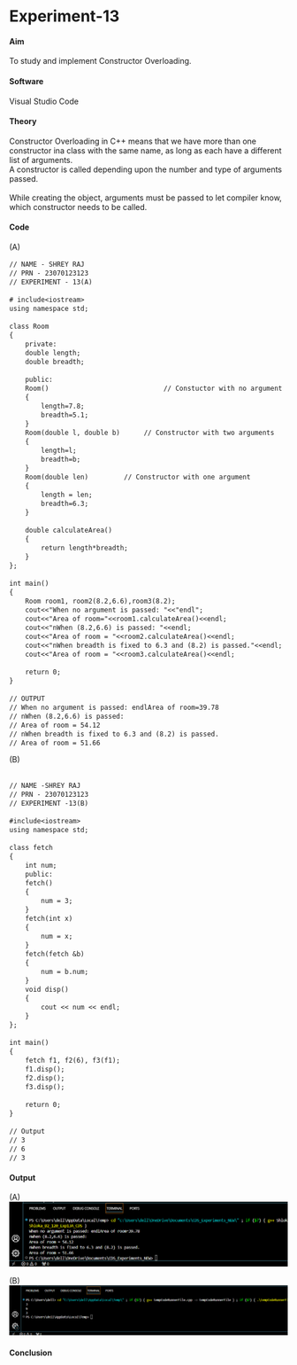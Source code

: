 # Experiment-13           

#### Aim 
To study and implement Constructor Overloading. 

#### Software                      
Visual Studio Code 

#### Theory  
Constructor Overloading in C++ means that we have more than one constructor ina class with the same name, as long as each have a different list of arguments. <br> 
A constructor is called depending upon the number and type of arguments passed. <br>                 
While creating the object, arguments must be passed to let compiler know, which constructor needs to be called. <br> 

#### Code 
(A) <br> 
```
// NAME - SHREY RAJ
// PRN - 23070123123
// EXPERIMENT - 13(A) 

# include<iostream>
using namespace std;

class Room
{
    private:
    double length;
    double breadth;

    public:
    Room()                             // Constuctor with no argument 
    {
        length=7.8;
        breadth=5.1;
    }
    Room(double l, double b)      // Constructor with two arguments 
    {
        length=l;
        breadth=b;
    }
    Room(double len)         // Constructor with one argument                 
    {
        length = len;
        breadth=6.3;
    }

    double calculateArea() 
    {
        return length*breadth;
    }
};

int main() 
{
    Room room1, room2(8.2,6.6),room3(8.2);
    cout<<"When no argument is passed: "<<"endl";
    cout<<"Area of room="<<room1.calculateArea()<<endl;
    cout<<"nWhen (8.2,6.6) is passed: "<<endl;
    cout<<"Area of room = "<<room2.calculateArea()<<endl;
    cout<<"nWhen breadth is fixed to 6.3 and (8.2) is passed."<<endl;
    cout<<"Area of room = "<<room3.calculateArea()<<endl;

    return 0;
} 

// OUTPUT 
// When no argument is passed: endlArea of room=39.78
// nWhen (8.2,6.6) is passed: 
// Area of room = 54.12
// nWhen breadth is fixed to 6.3 and (8.2) is passed.
// Area of room = 51.66    
```

(B) <br> 
```

// NAME -SHREY RAJ
// PRN - 23070123123
// EXPERIMENT -13(B) 

#include<iostream>
using namespace std;

class fetch
{
    int num;
    public:
    fetch()
    {
        num = 3;
    }
    fetch(int x)
    {
        num = x;
    }
    fetch(fetch &b)
    {
        num = b.num;
    }
    void disp()
    {
        cout << num << endl;
    }
};

int main()
{
    fetch f1, f2(6), f3(f1);
    f1.disp();
    f2.disp();
    f3.disp();

    return 0;
}

// Output 
// 3
// 6
// 3  

``` 
#### Output  
(A) <br>
![](https://github.com/Shloka-Patel/Experiment---13/blob/main/Output_13A.png) 

(B) <br> 
![](https://github.com/Shloka-Patel/Experiment---13/blob/main/Output_13B.png) 

#### Conclusion 
